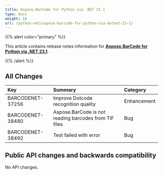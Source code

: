 ```yaml
---
title: Aspose.BarCode for Python via .NET 23.1
type: docs
weight: 10
url: /python-net/aspose-barcode-for-python-via-dotnet-23-1/
---
```


{{% alert color="primary" %}} 

This article contains release notes information for [**Aspose.BarCode for Python via .NET 23.1**](https://releases.aspose.com/barcode/python-net/).

{{% /alert %}} 
## **All Changes**

|**Key**|**Summary**|**Category**|
| :- | :- | :- |
|BARCODENET-37256|Improve Dotcode recognition quality|Enhancement|
|BARCODENET-38480|Aspose.BarCode is not reading barcodes from TIF files|Bug|
|BARCODENET-38492|Test failed with error|Bug|

## Public API changes and backwards compatibility

No API changes.